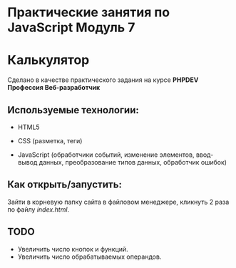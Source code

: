 # Практические занятия по JavaScript Модуль 7
# Калькулятор

Сделано в качестве практического задания на курсе **PHPDEV Профессия Веб-разработчик**

## Используемые технологии:

* HTML5

* CSS (разметка, теги)

* JavaScript (обработчики событий, изменение элементов, ввод-вывод данных, преобразование типов данных, обработчик ошибок)

## Как открыть/запустить:
Зайти в корневую папку сайта в файловом менеджере, кликнуть 2 раза по файлу *index.html*.

## TODO

* Увеличить число кнопок и функций.
* Увеличить число обрабатываемых операндов.